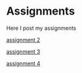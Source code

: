 # Assignments
Here I post my assignments

[assignment 2](https://github.com/Kiewit/Assignments/blob/master/assignment2-Copy1.ipynb)

[assignment 3](https://github.com/Kiewit/Assignments/blob/master/assignment3-Copy1.ipynb)

[assignment 4](https://github.com/Kiewit/Assignments/blob/master/assignment4-Copy1.ipynb)
